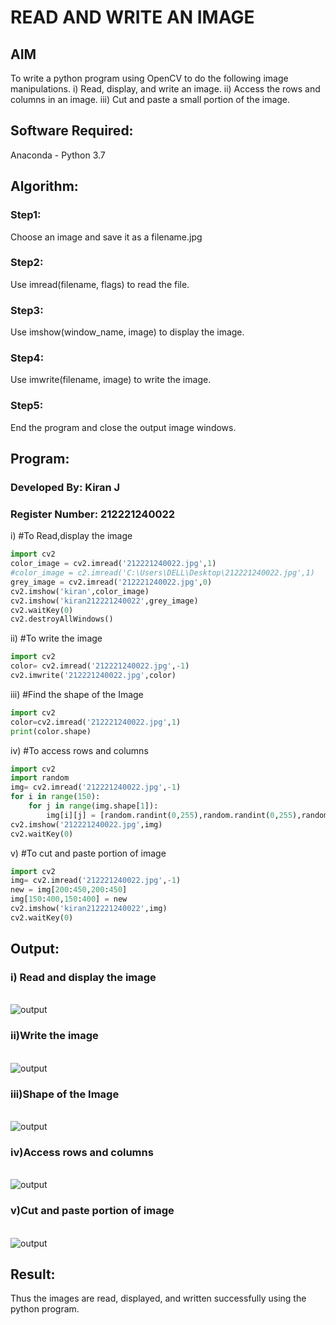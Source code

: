 # READ AND WRITE AN IMAGE
## AIM
To write a python program using OpenCV to do the following image manipulations.
i) Read, display, and write an image.
ii) Access the rows and columns in an image.
iii) Cut and paste a small portion of the image.

## Software Required:
Anaconda - Python 3.7
## Algorithm:
### Step1:
Choose an image and save it as a filename.jpg
### Step2:
Use imread(filename, flags) to read the file.
### Step3:
Use imshow(window_name, image) to display the image.
### Step4:
Use imwrite(filename, image) to write the image.
### Step5:
End the program and close the output image windows.
## Program:
### Developed By: Kiran J
### Register Number: 212221240022
i) #To Read,display the image
```python
import cv2
color_image = cv2.imread('212221240022.jpg',1)
#color_image = c2.imread('C:\Users\DELL\Desktop\212221240022.jpg',1)
grey_image = cv2.imread('212221240022.jpg',0)
cv2.imshow('kiran',color_image)
cv2.imshow('kiran212221240022',grey_image)
cv2.waitKey(0)
cv2.destroyAllWindows()

```
ii) #To write the image
```Python
import cv2
color= cv2.imread('212221240022.jpg',-1)
cv2.imwrite('212221240022.jpg',color)


```
iii) #Find the shape of the Image
```Python
import cv2
color=cv2.imread('212221240022.jpg',1)
print(color.shape)


```
iv) #To access rows and columns
```Python
import cv2
import random
img= cv2.imread('212221240022.jpg',-1)
for i in range(150):
    for j in range(img.shape[1]):
        img[i][j] = [random.randint(0,255),random.randint(0,255),random.randint(0,255)]
cv2.imshow('212221240022.jpg',img)
cv2.waitKey(0)


```
v) #To cut and paste portion of image
```Python
import cv2
img= cv2.imread('212221240022.jpg',-1)
new = img[200:450,200:450]
img[150:400,150:400] = new
cv2.imshow('kiran212221240022',img)
cv2.waitKey(0)


```

## Output:

### i) Read and display the image

<br> ![output](img12.jpg)
<br>

### ii)Write the image

<br>![output](img2.jpg)
<br>

### iii)Shape of the Image

<br>![output](img3.jpg)
<br>

### iv)Access rows and columns
<br>![output](img4.jpg)
<br>

### v)Cut and paste portion of image
<br>![output](img5.jpg)
<br>

## Result:
Thus the images are read, displayed, and written successfully using the python program.


